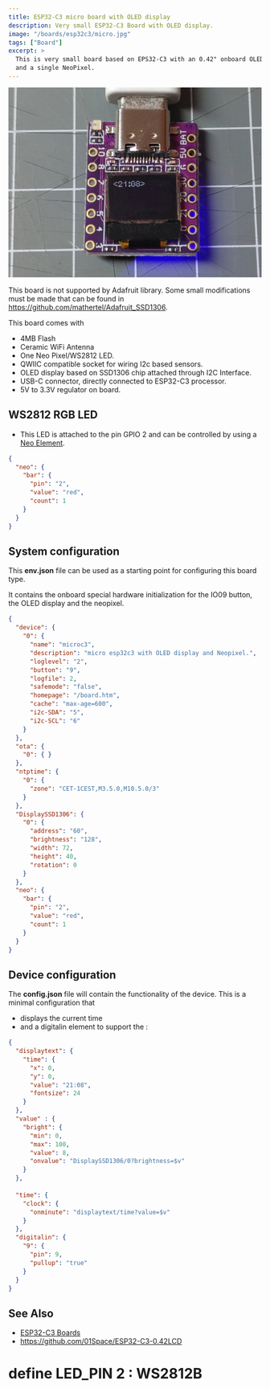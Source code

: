 ```yaml
---
title: ESP32-C3 micro board with OLED display
description: Very small ESP32-C3 Board with OLED display.
image: "/boards/esp32c3/micro.jpg"
tags: ["Board"]
excerpt: >
  This is very small board based on EPS32-C3 with an 0.42" onboard OLED display
  and a single NeoPixel.
---
```


![ESP32-C3 micro board with LCD](micro.jpg)

This board is not supported by Adafruit library. Some small modifications must be made that can be found in
<https://github.com/mathertel/Adafruit_SSD1306>.

This board comes with

* 4MB Flash
* Ceramic WiFi Antenna
* One Neo Pixel/WS2812 LED.
* QWIIC compatible socket for wiring I2c based sensors.
* OLED display based on SSD1306 chip attached through I2C Interface.
* USB-C connector, directly connected to ESP32-C3 processor.
* 5V to 3.3V regulator on board.


## WS2812 RGB LED

* This LED is attached to the pin GPIO 2 and can be controlled by using a [Neo Element](/elements/light/neo.md).

``` json
{
  "neo": {
    "bar": {
      "pin": "2",
      "value": "red",
      "count": 1
    }
  }
}
```


## System configuration

This **env.json** file can be used as a starting point for configuring this board type.

It contains the onboard special hardware initialization for the IO09 button, the OLED display and the
neopixel.

``` json
{
  "device": {
    "0": {
      "name": "microc3",
      "description": "micro esp32c3 with OLED display and Neopixel.",
      "loglevel": "2",
      "button": "9",
      "logfile": 2,
      "safemode": "false",
      "homepage": "/board.htm",
      "cache": "max-age=600",
      "i2c-SDA": "5",
      "i2c-SCL": "6"
    }
  },
  "ota": {
    "0": { }
  },
  "ntptime": {
    "0": {
      "zone": "CET-1CEST,M3.5.0,M10.5.0/3"
    }
  },
  "DisplaySSD1306": {
    "0": {
      "address": "60",
      "brightness": "128",
      "width": 72,
      "height": 40,
      "rotation": 0
    }
  },
  "neo": {
    "bar": {
      "pin": "2",
      "value": "red",
      "count": 1
    }
  }
}
```


## Device configuration

The **config.json** file will contain the functionality of the device. This is a minimal configuration that

* displays the current time
* and a digitalin element to support the :

``` json
{
  "displaytext": {
    "time": {
      "x": 0,
      "y": 0,
      "value": "21:08",
      "fontsize": 24
    }
  },
  "value" : {
    "bright": {
      "min": 0,
      "max": 100,
      "value": 8,
      "onvalue": "DisplaySSD1306/0?brightness=$v"
    }
  },

  "time": {
    "clock": {
      "onminute": "displaytext/time?value=$v"
    }
  },
  "digitalin": {
    "9": {
      "pin": 9,
      "pullup": "true"
    }
  }
}
```


## See Also

* [ESP32-C3 Boards](/boards/esp32c3/index.md)
* <https://github.com/01Space/ESP32-C3-0.42LCD>



# define LED_PIN 2 : WS2812B


<!-- 

## Debugging

Flashing ESP32-C3 using built-in usb serial/jtag controller
<https://esp32.com/viewtopic.php?f=2&t=24419>

<https://code.visualstudio.com/docs/cpp/launch-json-reference>

<https://docs.espressif.com/projects/esp-idf/en/v4.3/esp32c3/api-guides/jtag-debugging/index.html?highlight=debug>

<https://www.wemos.cc/en/latest/c3/c3_mini.html>


{
  // Use IntelliSense to learn about possible attributes.
  // Hover to view descriptions of existing attributes.
  // For more information, visit: <https://go.microsoft.com/fwlink/?linkid=830387>
  "version": "0.2.0",
  "configurations": [
      {
    "name": "ESP-Prog Debug",
    "type": "gdb",
    "request": "launch",
    "target": "./build/HelloWorld.ino.elf",
    "cwd": "${workspaceFolder}",
    "gdbpath": "${config:esp_gdb}",
    "preLaunchTask": "OpenOCD",
    "autorun": [
      "target remote :3333",
      "mon reset halt",
      "flushregs",
      "thb app_main",
      "c"
    ],
  }
  ]
}


Display in separate shop <https://www.smart-prototyping.com/0_42-inch-OLED-Bare-Display-72-40-SSD1306>

DataSheet: <https://www.smart-prototyping.com/image/data/2020//12/102123%20%200.42%20inch%20OLED%20Bare%20Display%20(72x40,%20SSD1306)/0.42-ZJY042-7240TSWEG01.pdf> -->


